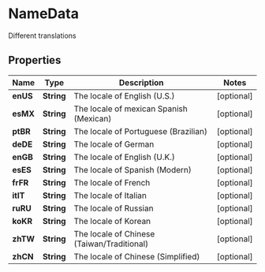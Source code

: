 

# NameData

Different translations

## Properties

Name | Type | Description | Notes
------------ | ------------- | ------------- | -------------
**enUS** | **String** | The locale of English (U.S.) |  [optional]
**esMX** | **String** | The locale of mexican Spanish (Mexican) |  [optional]
**ptBR** | **String** | The locale of Portuguese (Brazilian) |  [optional]
**deDE** | **String** | The locale of German |  [optional]
**enGB** | **String** | The locale of English (U.K.) |  [optional]
**esES** | **String** | The locale of Spanish (Modern) |  [optional]
**frFR** | **String** | The locale of French |  [optional]
**itIT** | **String** | The locale of Italian |  [optional]
**ruRU** | **String** | The locale of Russian |  [optional]
**koKR** | **String** | The locale of Korean |  [optional]
**zhTW** | **String** | The locale of Chinese (Taiwan/Traditional) |  [optional]
**zhCN** | **String** | The locale of Chinese (Simplified) |  [optional]



